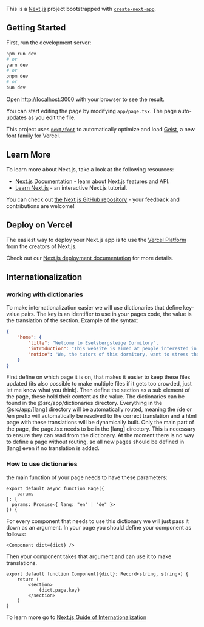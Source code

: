 This is a [Next.js](https://nextjs.org) project bootstrapped with [`create-next-app`](https://nextjs.org/docs/app/api-reference/cli/create-next-app).

## Getting Started

First, run the development server:

```bash
npm run dev
# or
yarn dev
# or
pnpm dev
# or
bun dev
```

Open [http://localhost:3000](http://localhost:3000) with your browser to see the result.

You can start editing the page by modifying `app/page.tsx`. The page auto-updates as you edit the file.

This project uses [`next/font`](https://nextjs.org/docs/app/building-your-application/optimizing/fonts) to automatically optimize and load [Geist](https://vercel.com/font), a new font family for Vercel.

## Learn More

To learn more about Next.js, take a look at the following resources:

- [Next.js Documentation](https://nextjs.org/docs) - learn about Next.js features and API.
- [Learn Next.js](https://nextjs.org/learn) - an interactive Next.js tutorial.

You can check out [the Next.js GitHub repository](https://github.com/vercel/next.js) - your feedback and contributions are welcome!

## Deploy on Vercel

The easiest way to deploy your Next.js app is to use the [Vercel Platform](https://vercel.com/new?utm_medium=default-template&filter=next.js&utm_source=create-next-app&utm_campaign=create-next-app-readme) from the creators of Next.js.

Check out our [Next.js deployment documentation](https://nextjs.org/docs/app/building-your-application/deploying) for more details.

## Internationalization

### working with dictionaries

To make internationalization easier we will use dictionaries that define key-value pairs.
The key is an identifier to use in your pages code, the value is the translation of the section.
Example of the syntax:
```json
{
    "home": {
        "title": "Welcome to Eselsbergsteige Dormitory",
        "introduction": "This website is aimed at people interested in the Eselsbergsteige dormitory. Whether you're looking for an apartment or already live here, you'll find everything from housing offers to information about janitors and community events.",
        "notice": "We, the tutors of this dormitory, want to stress that we are the residents’ representatives, not the official carrier. For leasing details, please visit the Studierendenwerk Ulm. We keep these pages up-to-date, but always confirm with the official site for the latest legal info."
    }
}
```
First define on which page it is on, that makes it easier to keep these files updated (its also possible to make multiple files if it gets too crowded, just let me know what you think).
Then define the section as a sub element of the page, these hold their content as the value.
The dictionaries can be found in the @src/app/dictionaries directory.
Everything in the @src/app/\[lang\] directory will be automatically routed, meaning the /de or /en prefix will automatically be resolved to the correct translation and a html page with these translations will be dynamically built.
Only the main part of the page, the page.tsx needs to be in the \[lang\] directory.
This is necessary to ensure they can read from the dictionary.
At the moment there is no way to define a page without routing, so all new pages should be defined in \[lang\] even if no translation is added.

### How to use dictionaries

the main function of your page needs to have these parameters:
```tsx
export default async function Page({
    params
}: {
  params: Promise<{ lang: "en" | "de" }>
}) {
```

For every component that needs to use this dictionary we will just pass it down as an argument.
In your page you should define your component as follows:
```tsx
<Component dict={dict} />
```

Then your component takes that argument and can use it to make translations.
```
export default function Component({dict}: Record<string, string>) {
    return (
        <section>
            {dict.page.key}
        </section>
    )
}
```

To learn more go to [Next.js Guide of Internationalization](https://nextjs.org/docs/app/guides/internationalization)
